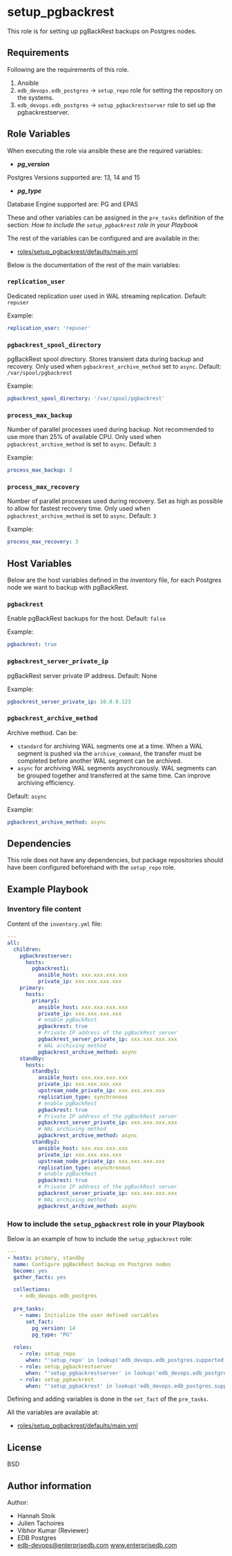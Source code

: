 # setup_pgbackrest

This role is for setting up pgBackRest backups on Postgres nodes.

## Requirements

Following are the requirements of this role.
  1. Ansible
  2. `edb_devops.edb_postgres` -> `setup_repo` role for setting the repository on
     the systems.
  3. `edb_devops.edb_postgres` -> `setup_pgbackrestserver` role to set up the pgbackrestserver.

## Role Variables

When executing the role via ansible these are the required variables:

  * ***pg_version***

  Postgres Versions supported are: 13, 14 and 15

  * ***pg_type***

  Database Engine supported are: PG and EPAS

These and other variables can be assigned in the `pre_tasks` definition of the
section: *How to include the `setup_pgbackrest` role in your Playbook*

The rest of the variables can be configured and are available in the:

  * [roles/setup_pgbackrest/defaults/main.yml](./defaults/main.yml)

Below is the documentation of the rest of the main variables:

### `replication_user`

Dedicated replication user used in WAL streaming replication. Default: `repuser`

Example:
```yaml
replication_user: 'repuser'
```

### `pgbackrest_spool_directory`

pgBackRest spool directory. Stores transient data during backup and recovery. Only used when `pgbackrest_archive_method` set to `async`. Default: `/var/spool/pgbackrest`

Example:
```yaml
pgbackrest_spool_directory: '/var/spool/pgbackrest'
```

### `process_max_backup`

Number of parallel processes used during backup. Not recommended to use more than 25% of available CPU. Only used when 
`pgbackrest_archive_method` is set to `async`. Default: `3`

Example:
```yaml
process_max_backup: 3
```

### `process_max_recovery`

Number of parallel processes used during recovery. Set as high as possible to allow for fastest recovery time. Only used 
when `pgbackrest_archive_method` is set to `async`. Default: `3`

Example:
```yaml
process_max_recovery: 3
```

## Host Variables

Below are the host variables defined in the inventory file, for each Postgres node we want to backup with pgBackRest.

### `pgbackrest`

Enable pgBackRest backups for the host. Default: `false`

Example:
```yaml
pgbackrest: true
```

### `pgbackrest_server_private_ip`

pgBackRest server private IP address. Default: None

Example:
```yaml
pgbackrest_server_private_ip: 10.0.0.123
```

### `pgbackrest_archive_method`

Archive method. Can be:
  * `standard` for archiving WAL segments one at a time. When a WAL segment is pushed via the `archive_command`, 
     the transfer must be completed before another WAL segment can be archived.   
  * `async` for archiving WAL segments asychronously. WAL segments can be grouped together and transferred at the same 
     time. Can improve archiving efficiency. 

Default: `async`

Example:
```yaml
pgbackrest_archive_method: async
```

## Dependencies

This role does not have any dependencies, but package repositories should have been 
configured beforehand with the `setup_repo` role.

## Example Playbook

### Inventory file content

Content of the `inventory.yml` file:

```yaml
---
all:
  children:
    pgbackrestserver:
      hosts:
        pgbackrest1:
          ansible_host: xxx.xxx.xxx.xxx
          private_ip: xxx.xxx.xxx.xxx
    primary:
      hosts:
        primary1:
          ansible_host: xxx.xxx.xxx.xxx
          private_ip: xxx.xxx.xxx.xxx
          # enable pgBackRest
          pgbackrest: true
          # Private IP address of the pgBackRest server
          pgbackrest_server_private_ip: xxx.xxx.xxx.xxx
          # WAL archiving method 
          pgbackrest_archive_method: async
    standby:
      hosts:
        standby1:
          ansible_host: xxx.xxx.xxx.xxx
          private_ip: xxx.xxx.xxx.xxx
          upstream_node_private_ip: xxx.xxx.xxx.xxx
          replication_type: synchronous
          # enable pgBackRest
          pgbackrest: true
          # Private IP address of the pgBackRest server
          pgbackrest_server_private_ip: xxx.xxx.xxx.xxx
          # WAL archiving method 
          pgbackrest_archive_method: async
        standby2:
          ansible_host: xxx.xxx.xxx.xxx
          private_ip: xxx.xxx.xxx.xxx
          upstream_node_private_ip: xxx.xxx.xxx.xxx
          replication_type: asynchronous
          # enable pgBackRest
          pgbackrest: true
          # Private IP address of the pgBackRest server
          pgbackrest_server_private_ip: xxx.xxx.xxx.xxx
          # WAL archiving method 
          pgbackrest_archive_method: async
```

### How to include the `setup_pgbackrest` role in your Playbook

Below is an example of how to include the `setup_pgbackrest` role:

```yaml
---
- hosts: primary, standby
  name: Configure pgBackRest backup on Postgres nodes
  become: yes
  gather_facts: yes

  collections: 
    - edb_devops.edb_postgres
    
  pre_tasks:
    - name: Initialize the user defined variables
      set_fact:
        pg_version: 14
        pg_type: "PG"
        
  roles:
    - role: setup_repo
      when: "'setup_repo' in lookup('edb_devops.edb_postgres.supported_roles', wantlist=True)"
    - role: setup_pgbackrestserver
      when: "'setup_pgbackrestserver' in lookup('edb_devops.edb_postgres.supported_roles', wantlist=True)"
    - role: setup_pgbackrest
      when: "'setup_pgbackrest' in lookup('edb_devops.edb_postgres.supported_roles', wantlist=True)"
```

Defining and adding variables is done in the `set_fact` of the `pre_tasks`.

All the variables are available at:

  * [roles/setup_pgbackrest/defaults/main.yml](./defaults/main.yml)

## License

BSD

## Author information

Author:

  * Hannah Stoik
  * Julien Tachoires
  * Vibhor Kumar (Reviewer)
  * EDB Postgres
  * edb-devops@enterprisedb.com www.enterprisedb.com